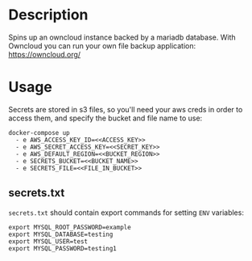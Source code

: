 # Description
Spins up an owncloud instance backed by a mariadb database. With Owncloud you
can run your own file backup application: https://owncloud.org/

# Usage
Secrets are stored in s3 files, so you'll need your aws creds in order to access them, and specify the bucket and file name to use:

```
docker-compose up
  - e AWS_ACCESS_KEY_ID=<<ACCESS_KEY>>
  - e AWS_SECRET_ACCESS_KEY=<<SECRET_KEY>>
  - e AWS_DEFAULT_REGION=<<BUCKET_REGION>>
  - e SECRETS_BUCKET=<<BUCKET_NAME>>
  - e SECRETS_FILE=<<FILE_IN_BUCKET>>
```

## secrets.txt
`secrets.txt` should contain export commands for setting `ENV` variables:

``` 
export MYSQL_ROOT_PASSWORD=example
export MYSQL_DATABASE=testing
export MYSQL_USER=test
export MYSQL_PASSWORD=testing1
```
